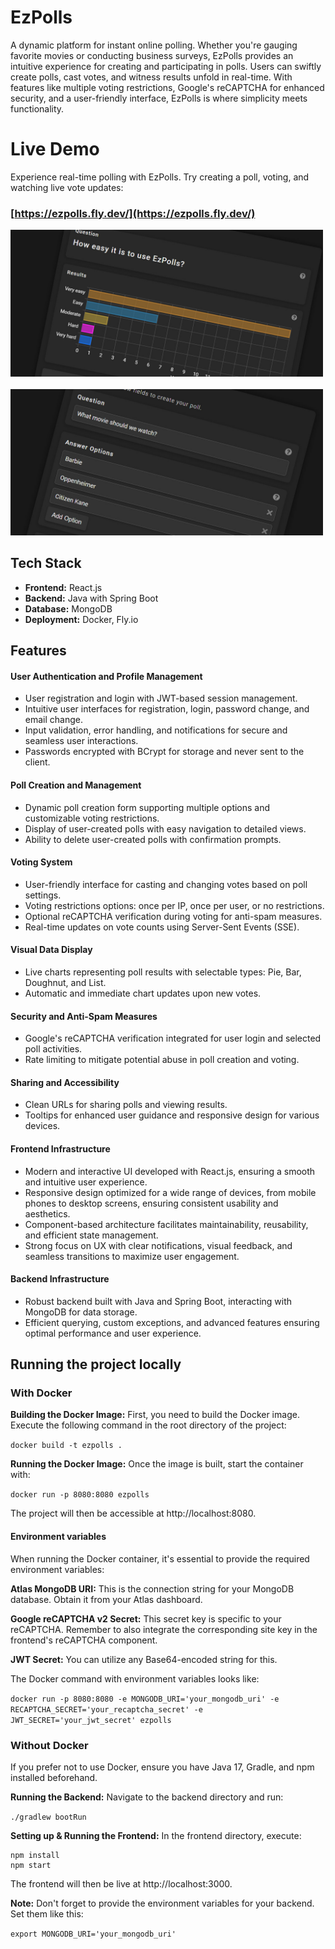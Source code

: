 # EzPolls

A dynamic platform for instant online polling. Whether you're gauging favorite movies or conducting business surveys,
EzPolls provides an intuitive experience for creating and participating in polls. Users can swiftly create polls, cast
votes, and witness results unfold in real-time. With features like multiple voting restrictions, Google's reCAPTCHA for
enhanced security, and a user-friendly interface, EzPolls is where simplicity meets functionality.

# Live Demo

Experience real-time polling with EzPolls. Try creating a poll, voting, and watching live vote updates:

### [https://ezpolls.fly.dev/](https://ezpolls.fly.dev/)

<a href="https://ezpolls.fly.dev/">
  <img src="frontend/src/assets/liveResults.jpg" alt="EzPolls Live Results" width="500">
</a>
<br><br>
<a href="https://ezpolls.fly.dev/">
  <img src="frontend/src/assets/easyPolling.jpg" alt="EzPolls Create Poll" width="500">
</a>

## Tech Stack

- **Frontend:** React.js
- **Backend:** Java with Spring Boot
- **Database:** MongoDB
- **Deployment:** Docker, Fly.io

## Features

#### User Authentication and Profile Management

- User registration and login with JWT-based session management.
- Intuitive user interfaces for registration, login, password change, and email change.
- Input validation, error handling, and notifications for secure and seamless user interactions.
- Passwords encrypted with BCrypt for storage and never sent to the client.

#### Poll Creation and Management

- Dynamic poll creation form supporting multiple options and customizable voting restrictions.
- Display of user-created polls with easy navigation to detailed views.
- Ability to delete user-created polls with confirmation prompts.

#### Voting System

- User-friendly interface for casting and changing votes based on poll settings.
- Voting restrictions options: once per IP, once per user, or no restrictions.
- Optional reCAPTCHA verification during voting for anti-spam measures.
- Real-time updates on vote counts using Server-Sent Events (SSE).

#### Visual Data Display

- Live charts representing poll results with selectable types: Pie, Bar, Doughnut, and List.
- Automatic and immediate chart updates upon new votes.

#### Security and Anti-Spam Measures

- Google's reCAPTCHA verification integrated for user login and selected poll activities.
- Rate limiting to mitigate potential abuse in poll creation and voting.

#### Sharing and Accessibility

- Clean URLs for sharing polls and viewing results.
- Tooltips for enhanced user guidance and responsive design for various devices.

#### Frontend Infrastructure

- Modern and interactive UI developed with React.js, ensuring a smooth and intuitive user experience.
- Responsive design optimized for a wide range of devices, from mobile phones to desktop screens, ensuring consistent
  usability and aesthetics.
- Component-based architecture facilitates maintainability, reusability, and efficient state management.
- Strong focus on UX with clear notifications, visual feedback, and seamless transitions to maximize user engagement.

#### Backend Infrastructure

- Robust backend built with Java and Spring Boot, interacting with MongoDB for data storage.
- Efficient querying, custom exceptions, and advanced features ensuring optimal performance and user experience.

## Running the project locally

### With Docker

**Building the Docker Image:** First, you need to build the Docker image. Execute the following command in the root
directory of the project:

```docker build -t ezpolls .```

**Running the Docker Image:** Once the image is built, start the container with:

```docker run -p 8080:8080 ezpolls```

The project will then be accessible at http://localhost:8080.

#### Environment variables

When running the Docker container, it's essential to provide the required environment variables:

**Atlas MongoDB URI:** This is the connection string for your MongoDB database. Obtain it from your Atlas dashboard.

**Google reCAPTCHA v2 Secret:** This secret key is specific to your reCAPTCHA. Remember to also integrate the
corresponding
site key in the frontend's reCAPTCHA component.

**JWT Secret:** You can utilize any Base64-encoded string for this.

The Docker command with environment variables looks like:

```docker run -p 8080:8080 -e MONGODB_URI='your_mongodb_uri' -e RECAPTCHA_SECRET='your_recaptcha_secret' -e JWT_SECRET='your_jwt_secret' ezpolls```

### Without Docker

If you prefer not to use Docker, ensure you have Java 17, Gradle, and npm installed beforehand.

**Running the Backend:** Navigate to the backend directory and run:

```./gradlew bootRun```

**Setting up & Running the Frontend:** In the frontend directory, execute:

```
npm install
npm start
```

The frontend will then be live at http://localhost:3000.

**Note:** Don't forget to provide the environment variables for your backend. Set them like this:

```export MONGODB_URI='your_mongodb_uri'```
